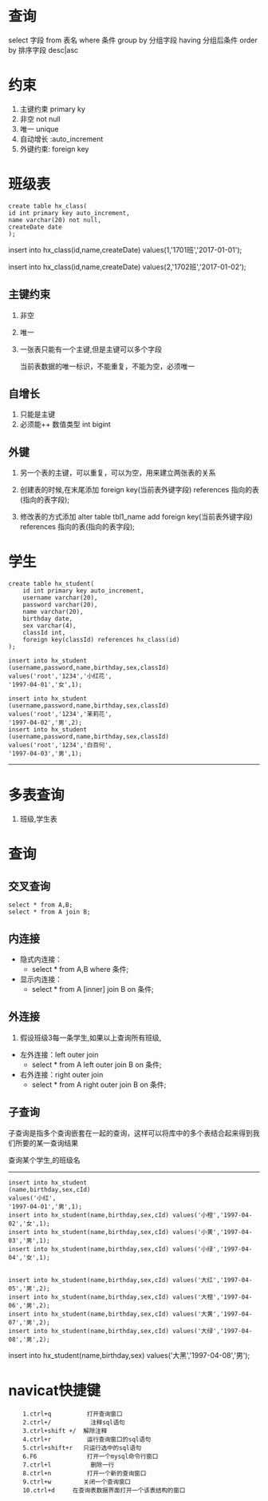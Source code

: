 # 查询 #
select 字段 from 表名 where 条件 group by 分组字段 having 分组后条件 order by 排序字段 desc|asc


# 约束 #
1. 主键约束 primary ky
2. 非空 not null
3. 唯一 unique
4. 自动增长 :auto_increment
5. 外键约束: foreign key  

# 班级表 #
	create table hx_class(
	id int primary key auto_increment,
	name varchar(20) not null,
	createDate date
	);

insert into hx_class(id,name,createDate) values(1,'1701班','2017-01-01');

insert into hx_class(id,name,createDate) values(2,'1702班','2017-01-02');

## 主键约束 ##
1. 非空
2. 唯一
3. 一张表只能有一个主键,但是主键可以多个字段

	当前表数据的唯一标识，不能重复，不能为空，必须唯一


## 自增长 ##
1. 只能是主键
2. 必须能++  数值类型  int  bigint


## 外键 ##
1. 另一个表的主键，可以重复，可以为空，用来建立两张表的关系

1. 创建表的时候,在末尾添加
	foreign key(当前表外键字段) references 指向的表(指向的表字段);
2. 修改表的方式添加
   alter table tbl1_name add foreign key(当前表外键字段) references 指向的表(指向的表字段);

# 学生 #

	create table hx_student(
		id int primary key auto_increment,
		username varchar(20),
		password varchar(20),
		name varchar(20),
		birthday date,
		sex varchar(4),
		classId int,
	    foreign key(classId) references hx_class(id)
	);

	insert into hx_student
	(username,password,name,birthday,sex,classId) 
	values('root','1234','小红花',
	'1997-04-01','女',1);

	insert into hx_student
	(username,password,name,birthday,sex,classId) 
	values('root','1234','茉莉花',
	'1997-04-02','男',2);
	insert into hx_student
	(username,password,name,birthday,sex,classId) 
	values('root','1234','白百何',
	'1997-04-03','男',1);


----------

# 多表查询 #
1. 班级,学生表


# 查询 #
## 交叉查询 ##
	select * from A,B;
	select * from A join B;

## 内连接 ##
* 隐式内连接：
    * select * from A,B where 条件;
* 显示内连接：
    * select * from A [inner] join B on 条件;

## 外连接 ##
1. 假设班级3每一条学生,如果以上查询所有班级,


* 左外连接：left outer join
    * select * from A left outer join B on 条件;
* 右外连接：right outer join
    * select * from A right outer join B on 条件;


## 子查询 ##
子查询是指多个查询嵌套在一起的查询，这样可以将库中的多个表结合起来得到我们所要的某一查询结果

查询某个学生,的班级名

----------
	
	insert into hx_student
	(name,birthday,sex,cId) 
	values('小红',
	'1997-04-01','男',1);
	insert into hx_student(name,birthday,sex,cId) values('小橙','1997-04-02','女',1);
	insert into hx_student(name,birthday,sex,cId) values('小黄','1997-04-03','男',1);
	insert into hx_student(name,birthday,sex,cId) values('小绿','1997-04-04','女',1);
	
	
	insert into hx_student(name,birthday,sex,cId) values('大红','1997-04-05','男',2);
	insert into hx_student(name,birthday,sex,cId) values('大橙','1997-04-06','男',2);
	insert into hx_student(name,birthday,sex,cId) values('大黄','1997-04-07','男',2);
	insert into hx_student(name,birthday,sex,cId) values('大绿','1997-04-08','男',2);


insert into hx_student(name,birthday,sex) values('大黑','1997-04-08','男');




# navicat快捷键 #
	
		1.ctrl+q          打开查询窗口
		2.ctrl+/           注释sql语句
		3.ctrl+shift +/  解除注释
		4.ctrl+r          运行查询窗口的sql语句
		5.ctrl+shift+r   只运行选中的sql语句
		6.F6              打开一个mysql命令行窗口
		7.ctrl+l           删除一行
		8.ctrl+n          打开一个新的查询窗口
		9.ctrl+w         关闭一个查询窗口
		10.ctrl+d     在查询表数据界面打开一个该表结构的窗口